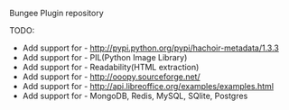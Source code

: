 Bungee Plugin repository

TODO:

* Add support for - http://pypi.python.org/pypi/hachoir-metadata/1.3.3
* Add support for - PIL(Python Image Library)
* Add support for - Readability(HTML extraction)
* Add support for - http://ooopy.sourceforge.net/
* Add support for - http://api.libreoffice.org/examples/examples.html
* Add support for - MongoDB, Redis, MySQL, SQlite, Postgres
